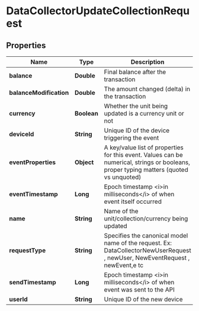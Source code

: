 
# DataCollectorUpdateCollectionRequest

## Properties
Name | Type | Description | Notes
------------ | ------------- | ------------- | -------------
**balance** | **Double** | Final balance after the transaction | 
**balanceModification** | **Double** | The amount changed (delta) in the transaction | 
**currency** | **Boolean** | Whether the unit being updated is a currency unit or not | 
**deviceId** | **String** | Unique ID of the device triggering the event |  [optional]
**eventProperties** | **Object** | A key/value list of properties for this event. Values can be numerical, strings or booleans, proper typing matters (quoted vs unquoted) |  [optional]
**eventTimestamp** | **Long** | Epoch timestamp &lt;i&gt;in milliseconds&lt;/i&gt; of when event itself occurred | 
**name** | **String** | Name of the unit/collection/currency being updated | 
**requestType** | **String** | Specifies the canonical model name of the request. Ex: DataCollectorNewUserRequest , newUser, NewEventRequest , newEvent,e tc | 
**sendTimestamp** | **Long** | Epoch timestamp &lt;i&gt;in milliseconds&lt;/i&gt; of when event was sent to the API | 
**userId** | **String** | Unique ID of the new device | 



